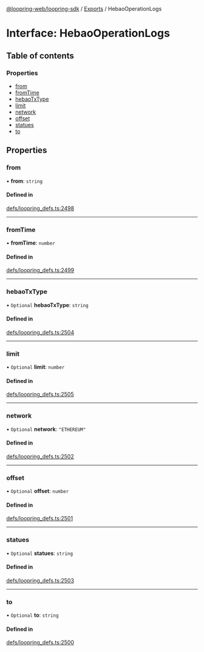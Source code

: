 [@loopring-web/loopring-sdk](../README.md) / [Exports](../modules.md) / HebaoOperationLogs

# Interface: HebaoOperationLogs

## Table of contents

### Properties

- [from](HebaoOperationLogs.md#from)
- [fromTime](HebaoOperationLogs.md#fromtime)
- [hebaoTxType](HebaoOperationLogs.md#hebaotxtype)
- [limit](HebaoOperationLogs.md#limit)
- [network](HebaoOperationLogs.md#network)
- [offset](HebaoOperationLogs.md#offset)
- [statues](HebaoOperationLogs.md#statues)
- [to](HebaoOperationLogs.md#to)

## Properties

### from

• **from**: `string`

#### Defined in

[defs/loopring_defs.ts:2498](https://github.com/Loopring/loopring_sdk/blob/18accaa/src/defs/loopring_defs.ts#L2498)

___

### fromTime

• **fromTime**: `number`

#### Defined in

[defs/loopring_defs.ts:2499](https://github.com/Loopring/loopring_sdk/blob/18accaa/src/defs/loopring_defs.ts#L2499)

___

### hebaoTxType

• `Optional` **hebaoTxType**: `string`

#### Defined in

[defs/loopring_defs.ts:2504](https://github.com/Loopring/loopring_sdk/blob/18accaa/src/defs/loopring_defs.ts#L2504)

___

### limit

• `Optional` **limit**: `number`

#### Defined in

[defs/loopring_defs.ts:2505](https://github.com/Loopring/loopring_sdk/blob/18accaa/src/defs/loopring_defs.ts#L2505)

___

### network

• `Optional` **network**: ``"ETHEREUM"``

#### Defined in

[defs/loopring_defs.ts:2502](https://github.com/Loopring/loopring_sdk/blob/18accaa/src/defs/loopring_defs.ts#L2502)

___

### offset

• `Optional` **offset**: `number`

#### Defined in

[defs/loopring_defs.ts:2501](https://github.com/Loopring/loopring_sdk/blob/18accaa/src/defs/loopring_defs.ts#L2501)

___

### statues

• `Optional` **statues**: `string`

#### Defined in

[defs/loopring_defs.ts:2503](https://github.com/Loopring/loopring_sdk/blob/18accaa/src/defs/loopring_defs.ts#L2503)

___

### to

• `Optional` **to**: `string`

#### Defined in

[defs/loopring_defs.ts:2500](https://github.com/Loopring/loopring_sdk/blob/18accaa/src/defs/loopring_defs.ts#L2500)
